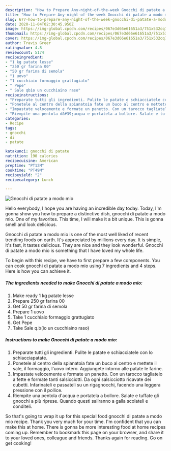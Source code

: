 ```yaml
---
description: "How to Prepare Any-night-of-the-week Gnocchi di patate a modo mio"
title: "How to Prepare Any-night-of-the-week Gnocchi di patate a modo mio"
slug: 677-how-to-prepare-any-night-of-the-week-gnocchi-di-patate-a-modo-mio
date: 2020-11-04T02:30:45.950Z
image: https://img-global.cpcdn.com/recipes/067e3d66e61651a3/751x532cq70/gnocchi-di-patate-a-modo-mio-recipe-main-photo.jpg
thumbnail: https://img-global.cpcdn.com/recipes/067e3d66e61651a3/751x532cq70/gnocchi-di-patate-a-modo-mio-recipe-main-photo.jpg
cover: https://img-global.cpcdn.com/recipes/067e3d66e61651a3/751x532cq70/gnocchi-di-patate-a-modo-mio-recipe-main-photo.jpg
author: Travis Greer
ratingvalue: 4.8
reviewcount: 5174
recipeingredient:
- "1 kg patate lesse"
- "250 gr farina 00"
- "50 gr farina di semola"
- "1 uovo"
- "1 cucchiaio formaggio grattugiato"
- " Pepe"
- " Sale qbio un cucchiaino raso"
recipeinstructions:
- "Preparate tutti gli ingredienti. Pulite le patate e schiacciatele con lo schiacciapatate."
- "Ponetele al centro della spianatoia fate un buco al centro e mettete il sale, il formaggio, l&#39;uovo intero. Aggiungete intorno alle patate le farine."
- "Impastate velocemente e formate un panetto. Con un tarocco tagliatelo a fette e formate tanti salsicciotti. Da ogni salsicciotto ricavate dei cubetti. Infarinateli e passateli su un rigagnocchi, facendo una leggera pressione con il pollice."
- "Riempite una pentola d&#39;acqua e portatela a bollore. Salate e tuffate gli gnocchi a più riprese. Quando questi saliranno a galla scolateli e conditeli."
categories:
- Recipe
tags:
- gnocchi
- di
- patate

katakunci: gnocchi di patate 
nutrition: 190 calories
recipecuisine: American
preptime: "PT12M"
cooktime: "PT49M"
recipeyield: "2"
recipecategory: Lunch

---
```



![Gnocchi di patate a modo mio](https://img-global.cpcdn.com/recipes/067e3d66e61651a3/751x532cq70/gnocchi-di-patate-a-modo-mio-recipe-main-photo.jpg)

Hello everybody, I hope you are having an incredible day today. Today, I'm gonna show you how to prepare a distinctive dish, gnocchi di patate a modo mio. One of my favorites. This time, I will make it a bit unique. This is gonna smell and look delicious.

Gnocchi di patate a modo mio is one of the most well liked of recent trending foods on earth. It's appreciated by millions every day. It is simple, it's fast, it tastes delicious. They are nice and they look wonderful. Gnocchi di patate a modo mio is something that I have loved my whole life.




To begin with this recipe, we have to first prepare a few components. You can cook gnocchi di patate a modo mio using 7 ingredients and 4 steps. Here is how you can achieve it.

<!--inarticleads1-->

##### The ingredients needed to make Gnocchi di patate a modo mio:

1. Make ready 1 kg patate lesse
1. Prepare 250 gr farina 00
1. Get 50 gr farina di semola
1. Prepare 1 uovo
1. Take 1 cucchiaio formaggio grattugiato
1. Get  Pepe
1. Take  Sale q.b(io un cucchiaino raso)




<!--inarticleads2-->

##### Instructions to make Gnocchi di patate a modo mio:

1. Preparate tutti gli ingredienti. Pulite le patate e schiacciatele con lo schiacciapatate.
1. Ponetele al centro della spianatoia fate un buco al centro e mettete il sale, il formaggio, l&#39;uovo intero. Aggiungete intorno alle patate le farine.
1. Impastate velocemente e formate un panetto. Con un tarocco tagliatelo a fette e formate tanti salsicciotti. Da ogni salsicciotto ricavate dei cubetti. Infarinateli e passateli su un rigagnocchi, facendo una leggera pressione con il pollice.
1. Riempite una pentola d&#39;acqua e portatela a bollore. Salate e tuffate gli gnocchi a più riprese. Quando questi saliranno a galla scolateli e conditeli.




So that's going to wrap it up for this special food gnocchi di patate a modo mio recipe. Thank you very much for your time. I'm confident that you can make this at home. There is gonna be more interesting food at home recipes coming up. Remember to bookmark this page on your browser, and share it to your loved ones, colleague and friends. Thanks again for reading. Go on get cooking!

